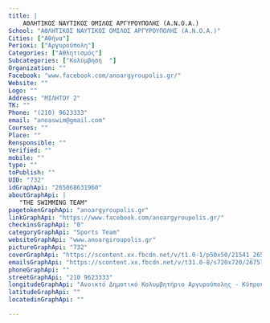 ```yaml
---
title: |
    ΑΘΛΗΤΙΚΟΣ ΝΑΥΤΙΚΟΣ ΟΜΙΛΟΣ ΑΡΓΥΡΟΥΠΟΛΗΣ (A.Ν.Ο.Α.)
School: "ΑΘΛΗΤΙΚΟΣ ΝΑΥΤΙΚΟΣ ΟΜΙΛΟΣ ΑΡΓΥΡΟΥΠΟΛΗΣ (A.Ν.Ο.Α.)"
Cities: ["Αθήνα"]
Perioxi: ["Αργυρούπολη"]
Categories: ["Αθλητισμός"]
Subcategories: ["Κολύμβηση  "]
Organization: ""
Facebook: "www.facebook.com/anoargyroupolis.gr/"
Website: ""
Logo: ""
Address: "ΜΙΛΗΤΟΥ 2"
TK: ""
Phone: "(210) 9623333"
email: "anoaswim@gmail.com"
Courses: ""
Place: ""
Rensponsible: ""
Verified: ""
mobile: ""
type: ""
toPublish: ""
UID: "732"
idGraphApi: "265068631960"
aboutGraphApi: | 
   "THE SWIMMING TEAM"
pagetokenGraphApi: "anoargyroupolis.gr"
linkGraphApi: "https://www.facebook.com/anoargyroupolis.gr/"
checkinsGraphApi: "0"
categoryGraphApi: "Sports Team"
websiteGraphApi: "www.anoargiroupolis.gr"
pictureGraphApi: "732"
coverGraphApi: "https://scontent.xx.fbcdn.net/v/t1.0-1/p50x50/21541_265072456960_6133090_n.jpg?oh=ac346020d953b246c8d4d8afb9f28160&amp;oe=5B48FFC1"
emailsGraphApi: "https://scontent.xx.fbcdn.net/v/t31.0-8/s720x720/26757145_10155182210191961_783469907164622654_o.jpg?oh=45946737889ddae29104e9960460817b&amp;oe=5B3C7E56"
phoneGraphApi: ""
streetGraphApi: "210 9623333"
longitudeGraphApi: "Ανοικτό Δημοτικό Κολυμβητήριο Αργυρούπολης - Κύπρου &amp; Τριπόλεως 1"
latitudeGraphApi: ""
locatedinGraphApi: ""

---
```




